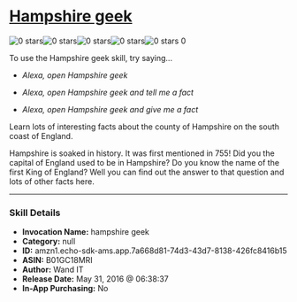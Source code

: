 # [Hampshire geek](http://alexa.amazon.com/#skills/amzn1.echo-sdk-ams.app.7a668d81-74d3-43d7-8138-426fc8416b15)
![0 stars](../../images/ic_star_border_black_18dp_1x.png)![0 stars](../../images/ic_star_border_black_18dp_1x.png)![0 stars](../../images/ic_star_border_black_18dp_1x.png)![0 stars](../../images/ic_star_border_black_18dp_1x.png)![0 stars](../../images/ic_star_border_black_18dp_1x.png) 0

To use the Hampshire geek skill, try saying...

* *Alexa, open Hampshire geek*

* *Alexa, open Hampshire geek and tell me a fact*

* *Alexa, open Hampshire geek and give me a fact*

Learn lots of interesting facts about the county of Hampshire on the south coast of England.

Hampshire is soaked in history. It was first mentioned in 755! Did you the capital of England used to be in Hampshire? Do you know the name of the first King of England? Well you can find out the answer to that question and lots of other facts here.

***

### Skill Details

* **Invocation Name:** hampshire geek
* **Category:** null
* **ID:** amzn1.echo-sdk-ams.app.7a668d81-74d3-43d7-8138-426fc8416b15
* **ASIN:** B01GC18MRI
* **Author:** Wand IT
* **Release Date:** May 31, 2016 @ 06:38:37
* **In-App Purchasing:** No
